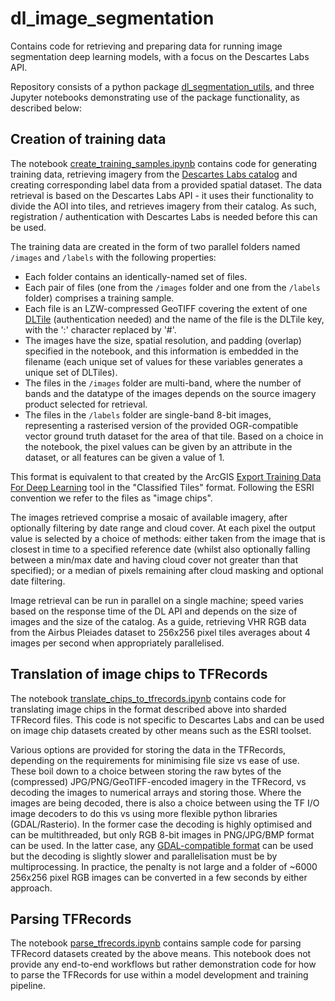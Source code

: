 # dl_image_segmentation

Contains code for retrieving and preparing data for running image segmentation deep learning models, with a focus on the Descartes Labs API.

Repository consists of a python package [dl_segmentation_utils](./dl_segmentation_utils/), and three Jupyter notebooks  demonstrating use of the package functionality, as described below: 

## Creation of training data

The notebook [create_training_samples.ipynb](./create_training_samples.ipynb) contains code for generating training data, retrieving imagery from the [Descartes Labs catalog](https://www.descarteslabs.com/#dataRefinery) and creating corresponding label data from a provided spatial dataset. The data retrieval is based on the Descartes Labs API - it uses their functionality to divide the AOI into tiles, and retrieves imagery from their catalog. As such, registration / authentication with Descartes Labs is needed before this can be used.

The training data are created in the form of two parallel folders named `/images` and `/labels` with the following properties:
* Each folder contains an identically-named set of files. 
* Each pair of files (one from the `/images` folder and one from the `/labels` folder) comprises a training sample. 
* Each file is an LZW-compressed GeoTIFF covering the extent of one [DLTile](https://docs.descarteslabs.com/descarteslabs/scenes/docs/geocontext.html#descarteslabs.scenes.geocontext.DLTile) (authentication needed) and the name of the file is the DLTile key, with the ':' character replaced by '#'. 
* The images have the size, spatial resolution, and padding (overlap) specified in the notebook, and this information is embedded in the filename (each unique set of values for these variables generates a unique set of DLTiles). 
* The files in the `/images` folder are multi-band, where the number of bands and the datatype of the images depends on the source imagery product selected for retrieval. 
* The files in the `/labels` folder are single-band 8-bit images, representing a rasterised version of the provided OGR-compatible vector ground truth dataset for the area of that tile. Based on a choice in the notebook, the pixel values can be given by an attribute in the dataset, or all features can be given a value of 1.

This format is equivalent to that created by the ArcGIS [Export Training Data For Deep Learning](https://pro.arcgis.com/en/pro-app/latest/tool-reference/image-analyst/export-training-data-for-deep-learning.htm) tool in the "Classified Tiles" format. Following the ESRI convention we refer to the files as "image chips".

The images retrieved comprise a mosaic of available imagery, after optionally filtering by date range and cloud cover. At each pixel the output value is selected by a choice of methods: either taken from the image that is closest in time to a specified reference date  (whilst also optionally falling between a min/max date and having cloud cover not greater than that specified); or a median of pixels remaining after cloud masking and optional date filtering.

Image retrieval can be run in parallel on a single machine; speed varies based on the response time of the DL API and depends on the size of images and the size of the catalog. As a guide, retrieving VHR RGB data from the Airbus Pleiades dataset to 256x256 pixel tiles averages about 4 images per second when appropriately parallelised.

## Translation of image chips to TFRecords

The notebook [translate_chips_to_tfrecords.ipynb](./translate_chips_to_tfrecords.ipynb) contains code for translating image chips in the format described above into sharded TFRecord files. This code is not specific to Descartes Labs and can be used on image chip datasets created by other means such as the ESRI toolset.

Various options are provided for storing the data in the TFRecords, depending on the requirements for minimising file size vs ease of use. These boil down to a choice between storing the raw bytes of the (compressed) JPG/PNG/GeoTIFF-encoded imagery in the TFRecord, vs decoding the images to numerical arrays and storing those. Where the images are being decoded, there is also a choice between using the TF I/O image decoders to do this vs using more flexible python libraries (GDAL/Rasterio). In the former case the decoding is highly optimised and can be multithreaded, but only RGB 8-bit images in PNG/JPG/BMP format can be used. In the latter case, any [GDAL-compatible format](https://gdal.org/drivers/raster/index.html) can be used but the decoding is slightly slower and parallelisation must be by multiprocessing. In practice, the penalty is not large and a folder of ~6000 256x256 pixel RGB images can be converted in a few seconds by either approach.

## Parsing TFRecords

The notebook [parse_tfrecords.ipynb](./parse_tfrecords.py) contains sample code for parsing TFRecord datasets created by the above means. This notebook does not provide any end-to-end workflows but rather demonstration code for how to parse the TFRecords for use within a model development and training pipeline.

